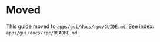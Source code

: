 # Moved

This guide moved to `apps/gui/docs/rpc/GUIDE.md`.
See index: `apps/gui/docs/rpc/README.md`.


